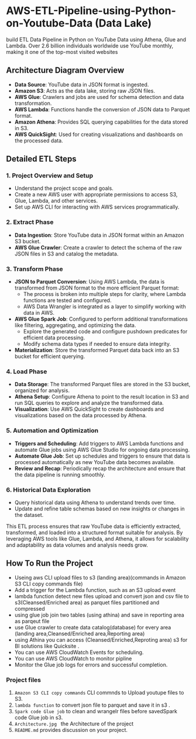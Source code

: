 # AWS-ETL-Pipeline-using-Python-on-Youtube-Data (Data Lake)
build ETL Data Pipeline in Python on YouTube Data using Athena, Glue and Lambda.
Over 2.6 billion individuals worldwide use YouTube monthly, making it one of the top-most visited websites
## Architecture Diagram Overview
- **Data Source**: YouTube data in JSON format is ingested.
- **Amazon S3**: Acts as the data lake, storing raw JSON files.
- **AWS Glue**: Crawlers and jobs are used for schema detection and data transformation.
- **AWS Lambda**: Functions handle the conversion of JSON data to Parquet format.
- **Amazon Athena**: Provides SQL querying capabilities for the data stored in S3.
- **AWS QuickSight**: Used for creating visualizations and dashboards on the processed data.

## Detailed ETL Steps

### 1. Project Overview and Setup
   - Understand the project scope and goals.
   - Create a new AWS user with appropriate permissions to access S3, Glue, Lambda, and other services.
   - Set up AWS CLI for interacting with AWS services programmatically.
     

### 2. Extract Phase
   - **Data Ingestion**: Store YouTube data in JSON format within an Amazon S3 bucket.
   - **AWS Glue Crawler**: Create a crawler to detect the schema of the raw JSON files in S3 and catalog the metadata.

### 3. Transform Phase
   - **JSON to Parquet Conversion**: Using AWS Lambda, the data is transformed from JSON format to the more efficient Parquet format:
     - The process is broken into multiple steps for clarity, where Lambda functions are tested and configured.
     - AWS Data Wrangler is integrated as a layer to simplify working with data in AWS.
   - **AWS Glue Spark Job**: Configured to perform additional transformations like filtering, aggregating, and optimizing the data.
     - Explore the generated code and configure pushdown predicates for efficient data processing.
     - Modify schema data types if needed to ensure data integrity.
   - **Materialization**: Store the transformed Parquet data back into an S3 bucket for efficient querying.

### 4. Load Phase
   - **Data Storage**: The transformed Parquet files are stored in the S3 bucket, organized for analysis.
   - **Athena Setup**: Configure Athena to point to the result location in S3 and run SQL queries to explore and analyze the transformed data.
   - **Visualization**: Use AWS QuickSight to create dashboards and visualizations based on the data processed by Athena.

### 5. Automation and Optimization
   - **Triggers and Scheduling**: Add triggers to AWS Lambda functions and automate Glue jobs using AWS Glue Studio for ongoing data processing.
   - **Automate Glue Job**: Set up schedules and triggers to ensure that data is processed automatically as new YouTube data becomes available.
   - **Review and Recap**: Periodically recap the architecture and ensure that the data pipeline is running smoothly.

### 6. Historical Data Exploration
   - Query historical data using Athena to understand trends over time.
   - Update and refine table schemas based on new insights or changes in the dataset.

This ETL process ensures that raw YouTube data is efficiently extracted, transformed, and loaded into a structured format suitable for analysis. By leveraging AWS tools like Glue, Lambda, and Athena, it allows for scalability and adaptability as data volumes and analysis needs grow.
 ## How To Run the Project
 * Useing aws CLI upload files to s3 (landing area)(commands in Amazon S3 CLI copy commands file)
 * Add a trigger for the Lambda function, such as an S3 upload event
 * lambda function detect new files upload and convert json and csv file to s3(Cleansed/Enriched area) as parquet files partitioned and compressed
 * using glue job join two tables (using athina) and save in reporting area as parqeut file 
 * use Glue crawler to create data catalog(database) for every area (landing area,Cleansed/Enriched area,Reporting area)
 * using Athina you can access (Cleansed/Enriched,Reproting area) s3 for BI solutions like Quicksite .
 * You can use AWS CloudWatch Events for scheduling.
 * You can use AWS CloudWatch to monitor pipline
 * Monitor the Glue job logs for errors and successful completion.
   
### Project  files
 1. ```Amazon S3 CLI copy commands``` CLI commnds to Upload youtupe files to S3.
 2. ```lambda function``` to convert json file to parquet and save it in s3 .
 3.  ```Spark code Glue job``` to clean and wrangelr files before savedSpark code Glue job in s3.
 4.  ```Architecture.jpg ``` the Architecture of the project
 5. ```README.md``` provides discussion on your project.
